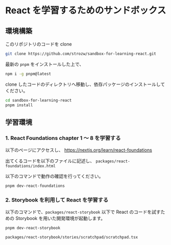 # React を学習するためのサンドボックス

## 環境構築

このリポジトリのコードを clone

```sh
git clone https://github.com/strozw/sandbox-for-learning-react.git
```

最新の `pnpm` をインストールした上で、

```sh
npm i -g pnpm@latest
```

clone したコードのディレクトリへ移動し、依存パッケージのインストールしてください。

```sh
cd sandbox-for-learning-react
pnpm install
```

## 学習環境

### 1. React Foundations chapter 1 〜 8 を学習する

以下のページにアクセスし、
<https://nextjs.org/learn/react-foundations>

出てくるコードを以下のファイルに記述し、
`packages/react-foundations/index.html`

以下のコマンドで動作の確認を行ってください。

```bash
pnpm dev-react-foundations
```

### 2. Storybook を利用して React を学習する

以下のコマンドで、`packages/react-storybook` 以下で React のコードを試すための Storybook を用いた開発環境が起動します。

```bash
pnpm dev-react-storybook
```

`packages/react-storybook/stories/scratchpad/scratchpad.tsx`
